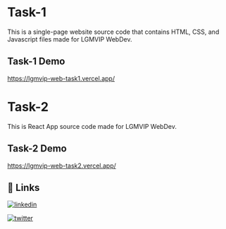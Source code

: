 
# Task-1 

This is a single-page website source code that contains HTML, CSS, and Javascript files made for LGMVIP WebDev.

## Task-1 Demo

https://lgmvip-web-task1.vercel.app/



# Task-2

This is React App source code made for LGMVIP WebDev.

## Task-2 Demo

https://lgmvip-web-task2.vercel.app/



## 🔗 Links

[![linkedin](https://img.shields.io/badge/linkedin-0A66C2?style=for-the-badge&logo=linkedin&logoColor=white)](https://www.linkedin.com/ishwar-mhase)

[![twitter](https://img.shields.io/badge/twitter-1DA1F2?style=for-the-badge&logo=twitter&logoColor=white)](https://twitter.com/IshwarMhase)

